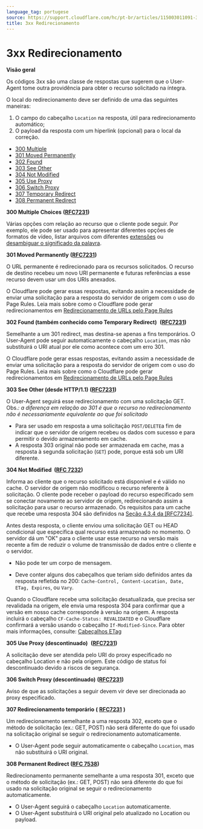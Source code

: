 ```yaml
---
language_tag: portugese
source: https://support.cloudflare.com/hc/pt-br/articles/115003011091-3xx-Redirecionamento
title: 3xx Redirecionamento
---
```


# 3xx Redirecionamento

**Visão geral**

Os códigos 3xx são uma classe de respostas que sugerem que o User-Agent tome outra providência para obter o recurso solicitado na íntegra.

O local do redirecionamento deve ser definido de uma das seguintes maneiras:

1.  O campo do cabeçalho `Location` na resposta, útil para redirecionamento automático;
2.  O payload da resposta com um hiperlink (opcional) para o local da correção.

-   [300 Multiple](https://support.cloudflare.com/hc/pt-br/articles/115003011091-3xx-Redirecionamento#code_300)
-   [301 Moved Permanently](https://support.cloudflare.com/hc/pt-br/articles/115003011091-3xx-Redirecionamento#code_301)
-   [302 Found](https://support.cloudflare.com/hc/pt-br/articles/115003011091-3xx-Redirecionamento#code_302)
-   [303 See Other](https://support.cloudflare.com/hc/pt-br/articles/115003011091-3xx-Redirecionamento#code_303)
-   [304 Not Modified](https://support.cloudflare.com/hc/pt-br/articles/115003011091-3xx-Redirecionamento#code_304)
-   [305 Use Proxy](https://support.cloudflare.com/hc/pt-br/articles/115003011091-3xx-Redirecionamento#code_305)
-   [306 Switch Proxy](https://support.cloudflare.com/hc/pt-br/articles/115003011091-3xx-Redirecionamento#code_306)
-   [307 Temporary Redirect](https://support.cloudflare.com/hc/pt-br/articles/115003011091-3xx-Redirecionamento#code_307)
-   [308 Permanent Redirect](https://support.cloudflare.com/hc/pt-br/articles/115003011091-3xx-Redirecionamento#code_308)

**300 Multiple Choices** **(**[**RFC7231**](https://tools.ietf.org/html/rfc7231)**)**

Várias opções com relação ao recurso que o cliente pode seguir. Por exemplo, ele pode ser usado para apresentar diferentes opções de formatos de vídeo, listar arquivos com diferentes [extensões](https://en.wikipedia.org/wiki/File_extensions) ou [desambiguar o significado da palavra](https://en.wikipedia.org/wiki/Word_sense_disambiguation).

**301 Moved Permanently** **(**[**RFC7231**](https://tools.ietf.org/html/rfc7231)**)**

O URL permanente é redirecionado para os recursos solicitados. O recurso de destino recebeu um novo URI permanente e futuras referências a esse recurso devem usar um dos URIs anexados.

O Cloudflare pode gerar essas respostas, evitando assim a necessidade de enviar uma solicitação para a resposta do servidor de origem com o uso do Page Rules. Leia mais sobre como o Cloudflare pode gerar redirecionamentos em [Redirecionamento de URLs pelo Page Rules](https://blog.cloudflare.com/introducing-pagerules-url-forwarding/)

**302 Found (também conhecido como Temporary Redirect)**  **(**[**RFC7231**](https://tools.ietf.org/html/rfc7231)**)**

Semelhante a um 301 redirect, mas destina-se apenas a fins temporários. O User-Agent pode seguir automaticamente o cabeçalho `Location`, mas não substituirá o URI atual por ele como acontece com um erro 301.

O Cloudflare pode gerar essas respostas, evitando assim a necessidade de enviar uma solicitação para a resposta do servidor de origem com o uso do Page Rules. Leia mais sobre como o Cloudflare pode gerar redirecionamentos em [Redirecionamento de URLs pelo Page Rules](https://blog.cloudflare.com/introducing-pagerules-url-forwarding/)

**303 See Other (desde HTTP/1.1)** **(**[**RFC7231**](https://tools.ietf.org/html/rfc7231)**)**

O User-Agent seguirá esse redirecionamento com uma solicitação GET. Obs._: a diferença em relação ao 301 é que o recurso no redirecionamento não é necessariamente equivalente ao que foi solicitado_

-   Para ser usado em resposta a uma solicitação `POST/DELETE`a fim de indicar que o servidor de origem recebeu os dados com sucesso e para permitir o devido armazenamento em cache.
-   A resposta 303 original não pode ser armazenada em cache, mas a resposta à segunda solicitação (`GET`) pode, porque está sob um URI diferente.

**304 Not Modified  (**[**RFC 7232**](https://tools.ietf.org/html/rfc7232)**)**

Informa ao cliente que o recurso solicitado está disponível e é válido no cache. O servidor de origem não modificou o recurso referente à solicitação. O cliente pode receber o payload do recurso especificado sem se conectar novamente ao servidor de origem, redirecionando assim a solicitação para usar o recurso armazenado. Os requisitos para um cache que recebe uma resposta 304 são definidos na [Seção 4.3.4 da \[RFC7234\]](https://tools.ietf.org/html/rfc7234#section-4.3.4).

Antes desta resposta, o cliente enviou uma solicitação GET ou HEAD condicional que especifica qual recurso está armazenado no momento. O servidor dá um "OK" para o cliente usar esse recurso na versão mais recente a fim de reduzir o volume de transmissão de dados entre o cliente e o servidor.

-   Não pode ter um corpo de mensagem.

-   Deve conter alguns dos cabeçalhos que teriam sido definidos antes da resposta refletida no 200: `Cache-Control, Content-Location, Date, ETag, Expires`, ou `Vary`.

Quando o Cloudflare recebe uma solicitação desatualizada, que precisa ser revalidada na origem, ele envia uma resposta 304 para confirmar que a versão em nosso cache corresponde à versão na origem. A resposta incluirá o cabeçalho `CF-Cache-Status: REVALIDATED` e o Cloudflare confirmará a versão usando o cabeçalho `If-Modified-Since`. Para obter mais informações, consulte: [Cabeçalhos ETag](https://support.cloudflare.com/hc/en-us/articles/218505467)

**305 Use Proxy (descontinuado)**  **(**[**RFC7231**](https://tools.ietf.org/html/rfc7231)**)**

A solicitação deve ser atendida pelo URI do proxy especificado no cabeçalho Location e não pela origem. Este código de status foi descontinuado devido a riscos de segurança.

**306 Switch Proxy (descontinuado)** **(**[**RFC7231**](https://tools.ietf.org/html/rfc7231)**)**

Aviso de que as solicitações a seguir devem vir deve ser direcionada ao proxy especificado.

**307 Redirecionamento temporário** **(** [**RFC7231**](https://tools.ietf.org/html/rfc7231) **)**

Um redirecionamento semelhante a uma resposta 302, exceto que o método de solicitação (ex.: GET, POST) não será diferente do que foi usado na solicitação original se seguir o redirecionamento automaticamente.

-   O User-Agent pode seguir automaticamente o cabeçalho `Location`, mas não substituirá o URI original.

**308 Permanent Redirect (**[**RFC 7538**](https://tools.ietf.org/html/rfc7538#section-3)**)**

Redirecionamento permanente semelhante a uma resposta 301, exceto que o método de solicitação (ex.: GET, POST) não será diferente do que foi usado na solicitação original se seguir o redirecionamento automaticamente.

-   O User-Agent seguirá o cabeçalho `Location` automaticamente.
-   O User-Agent substituirá o URI original pelo atualizado no Location ou payload.
